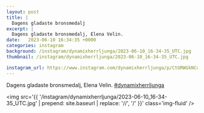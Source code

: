 ```yaml
---
layout: post
title: |
  Dagens gladaste bronsmedalj
excerpt: |
  Dagens gladaste bronsmedalj, Elena Velin. 
date:   2023-06-10 16:34:35 +0000
categories: instagram
background: /instagram/dynamixherrljunga/2023-06-10_16-34-35_UTC.jpg
thumbnail: /instagram/dynamixherrljunga/2023-06-10_16-34-35_UTC.jpg

instagram_url: https://www.instagram.com/dynamixherrljunga/p/CtURWGkNCuU
---
```

Dagens gladaste bronsmedalj, Elena Velin. [#dynamixherrljunga](https://www.instagram.com/explore/tags/dynamixherrljunga/)



<img src='{{ '/instagram/dynamixherrljunga/2023-06-10_16-34-35_UTC.jpg' | prepend: site.baseurl | replace: '//', '/' }}' class='img-fluid' />

